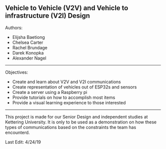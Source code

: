 Vehicle to Vehicle (V2V) and Vehicle to infrastructure (V2I) Design
---
Authors:
- Elijsha Baetiong
- Chelsea Carter
- Rachel Brundage
- Darek Konopka
- Alexander Nagel
---
Objectives:

- Create and learn about V2V and V2I communications
- Create representation of vehicles out of ESP32s and sensors
- Create a server using a Raspberry pi
- Provide tutorials on how to accomplish most items
- Provide a visual learning experience to those interested
---
This project is made for our Senior Design and independent studies at Kettering University. It is only to be used as a 
demonstration on how these types of communications based on the constraints the team has encounterd.

Last Edit: 4/24/19

